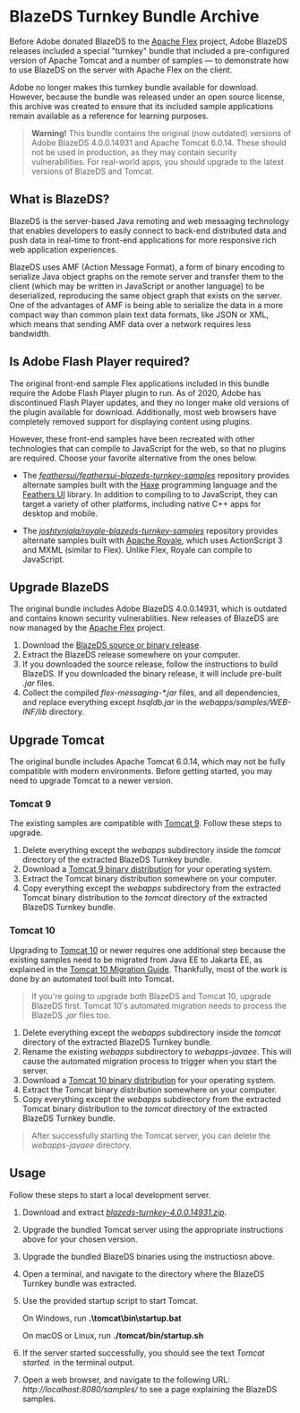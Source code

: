 # BlazeDS Turnkey Bundle Archive

Before Adobe donated BlazeDS to the [Apache Flex](https://flex.apache.org/) project, Adobe BlazeDS releases included a special "turnkey" bundle that included a pre-configured version of Apache Tomcat and a number of samples — to demonstrate how to use BlazeDS on the server with Apache Flex on the client.

Adobe no longer makes this turnkey bundle available for download. However, because the bundle was released under an open source license, this archive was created to ensure that its included sample applications remain available as a reference for learning purposes.

> **Warning!** This bundle contains the original (now outdated) versions of Adobe BlazeDS 4.0.0.14931 and Apache Tomcat 6.0.14. These should not be used in production, as they may contain security vulnerabilities. For real-world apps, you should upgrade to the latest versions of BlazeDS and Tomcat.

## What is BlazeDS?

BlazeDS is the server-based Java remoting and web messaging technology that enables developers to easily connect to back-end distributed data and push data in real-time to front-end applications for more responsive rich web application experiences.

BlazeDS uses AMF (Action Message Format), a form of binary encoding to serialize Java object graphs on the remote server and transfer them to the client (which may be written in JavaScript or another language) to be deserialized, reproducing the same object graph that exists on the server. One of the advantages of AMF is being able to serialize the data in a more compact way than common plain text data formats, like JSON or XML, which means that sending AMF data over a network requires less bandwidth.

## Is Adobe Flash Player required?

The original front-end sample Flex applications included in this bundle require the Adobe Flash Player plugin to run. As of 2020, Adobe has discontinued Flash Player updates, and they no longer make old versions of the plugin available for download. Additionally, most web browsers have completely removed support for displaying content using plugins.

However, these front-end samples have been recreated with other technologies that can compile to JavaScript for the web, so that no plugins are required. Choose your favorite alternative from the ones below.

- The [_feathersui/feathersui-blazeds-turnkey-samples_](https://github.com/feathersui/feathersui-blazeds-turnkey-samples) repository provides alternate samples built with the [Haxe](https://haxe.org/) programming language and the [Feathers UI](https://feathersui.com/) library. In addition to compiling to to JavaScript, they can target a variety of other platforms, including native C++ apps for desktop and mobile.

- The [_joshtynjala/royale-blazeds-turnkey-samples_](https://github.com/joshtynjala/royale-blazeds-turnkey-samples) repository provides alternate samples built with [Apache Royale](https://royale.apache.org/), which uses ActionScript 3 and MXML (similar to Flex). Unlike Flex, Royale can compile to JavaScript.

## Upgrade BlazeDS

The original bundle includes Adobe BlazeDS 4.0.0.14931, which is outdated and contains known security vulnerablities. New releases of BlazeDS are now managed by the [Apache Flex](https://flex.apache.org) project.

1. Download the [BlazeDS source or binary release](https://flex.apache.org/download-blazeds.html).
1. Extract the BlazeDS release somewhere on your computer.
1. If you downloaded the source release, follow the instructions to build BlazeDS. If you downloaded the binary release, it will include pre-built _.jar_ files.
1. Collect the compiled _flex-messaging-*.jar_ files, and all dependencies, and replace everything except _hsqldb.jar_ in the _webapps/samples/WEB-INF/lib_ directory.

## Upgrade Tomcat

The original bundle includes Apache Tomcat 6.0.14, which may not be fully compatible with modern environments. Before getting started, you may need to upgrade Tomcat to a newer version.

### Tomcat 9

The existing samples are compatible with [Tomcat 9](https://tomcat.apache.org/download-90.cgi). Follow these steps to upgrade.

1. Delete everything except the _webapps_ subdirectory inside the _tomcat_ directory of the extracted BlazeDS Turnkey bundle.
1. Download a [Tomcat 9 binary distribution](https://tomcat.apache.org/download-90.cgi) for your operating system.
1. Extract the Tomcat binary distribution somewhere on your computer.
1. Copy everything except the _webapps_ subdirectory from the extracted Tomcat binary distribution to the _tomcat_ directory of the extracted BlazeDS Turnkey bundle.

### Tomcat 10

Upgrading to [Tomcat 10](https://tomcat.apache.org/download-10.cgi) or newer requires one additional step because the existing samples need to be migrated from Java EE to Jakarta EE, as explained in the [Tomcat 10 Migration Guide](https://tomcat.apache.org/migration-10.html). Thankfully, most of the work is done by an automated tool built into Tomcat.

> If you're going to upgrade both BlazeDS and Tomcat 10, upgrade BlazeDS first. Tomcat 10's automated migration needs to process the BlazeDS _.jar_ files too.

1. Delete everything except the _webapps_ subdirectory inside the _tomcat_ directory of the extracted BlazeDS Turnkey bundle.
1. Rename the existing _webapps_ subdirectory to _webapps-javaee_. This will cause the automated migration process to trigger when you start the server.
1. Download a [Tomcat 10 binary distribution](https://tomcat.apache.org/download-10.cgi) for your operating system.
1. Extract the Tomcat binary distribution somewhere on your computer.
1. Copy everything except the _webapps_ subdirectory from the extracted Tomcat binary distribution to the _tomcat_ directory of the extracted BlazeDS Turnkey bundle.

> After successfully starting the Tomcat server, you can delete the _webapps-javaee_ directory.

## Usage

Follow these steps to start a local development server.

1. Download and extract [_blazeds-turnkey-4.0.0.14931.zip_](https://github.com/joshtynjala/blazeds-turnkey-archive/releases/tag/v4.0.0.14931).
1. Upgrade the bundled Tomcat server using the appropriate instructions above for your chosen version.
1. Upgrade the bundled BlazeDS binaries using the instructiosn above.
1. Open a terminal, and navigate to the directory where the BlazeDS Turnkey bundle was extracted.
1. Use the provided startup script to start Tomcat.

   On Windows, run **.\tomcat\bin\startup.bat**

   On macOS or Linux, run  **./tomcat/bin/startup.sh**
1. If the server started successfully, you should see the text _Tomcat started._ in the terminal output.
1. Open a web browser, and navigate to the following URL: _http://localhost:8080/samples/_ to see a page explaining the BlazeDS samples.